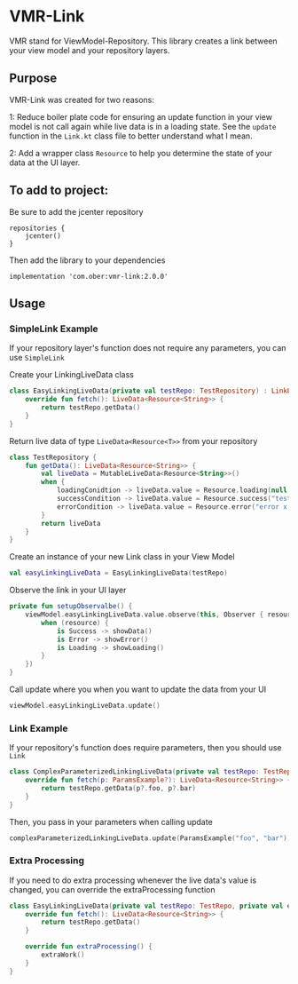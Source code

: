 # VMR-Link
VMR stand for ViewModel-Repository.  This library creates a link between your view model and your repository layers.

## Purpose 

VMR-Link was created for two reasons:

1: Reduce boiler plate code for ensuring an update function in your view model is not call again while live data is in a loading state.  See the `update` function in the `Link.kt` class file to better understand what I mean.

2: Add a wrapper class `Resource` to help you determine the state of your data at the UI layer.

## To add to project:

Be sure to add the jcenter repository

    repositories {
        jcenter()
    }

Then add the library to your dependencies

    implementation 'com.ober:vmr-link:2.0.0'
    

## Usage

### SimpleLink Example

If your repository layer's function does not require any parameters, you can use `SimpleLink`

Create your LinkingLiveData class

``` kotlin
class EasyLinkingLiveData(private val testRepo: TestRepository) : LinkLiveData<String>() {
    override fun fetch(): LiveData<Resource<String>> {
        return testRepo.getData()
    }
}
```
    
Return live data of type `LiveData<Resource<T>>` from your repository

```kotlin
class TestRepository {
    fun getData(): LiveData<Resource<String>> {
        val liveData = MutableLiveData<Resource<String>>()
        when {
            loadingConidtion -> liveData.value = Resource.loading(null, Source.NO_DATA)
            successCondition -> liveData.value = Resource.success("test", Source.DATABASE)
            errorCondition -> liveData.value = Resource.error("error x happened", null)
        }
        return liveData
    }
}
```
    
Create an instance of your new Link class in your View Model

```kotlin
val easyLinkingLiveData = EasyLinkingLiveData(testRepo)
``` 
    
Observe the link in your UI layer

```kotlin
private fun setupObservalbe() {
    viewModel.easyLinkingLiveData.value.observe(this, Observer { resource ->
        when (resource) {
            is Success -> showData()
            is Error -> showError()
            is Loading -> showLoading()
        }
    })
}
```
    
Call update where you when you want to update the data from your UI

```kotlin
viewModel.easyLinkingLiveData.update()
```

### Link Example

If your repository's function does require parameters, then you should use `Link`

```kotlin
class ComplexParameterizedLinkingLiveData(private val testRepo: TestRepository) : ParameterizedLinkingLiveData<String, ParamsExample>() {
    override fun fetch(p: ParamsExample?): LiveData<Resource<String>> {
        return testRepo.getData(p?.foo, p?.bar)
    }
}
```
    
Then, you pass in your parameters when calling update

```kotlin
complexParameterizedLinkingLiveData.update(ParamsExample("foo", "bar"))
```
  
### Extra Processing

If you need to do extra processing whenever the live data's value is changed, you can override the extraProcessing function

```kotlin
class EasyLinkingLiveData(private val testRepo: TestRepo, private val extraWork: () -> Unit) : LinkingLiveData<String>() {
    override fun fetch(): LiveData<Resource<String>> {
        return testRepo.getData()
    }

    override fun extraProcessing() {
        extraWork()
    }
}
```